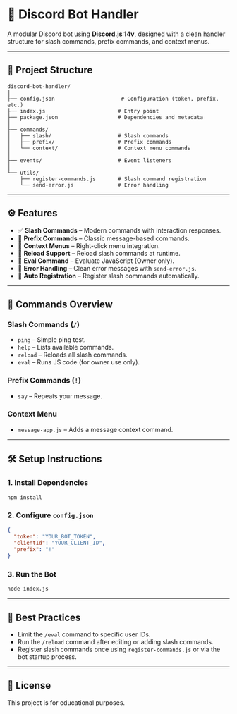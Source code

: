 # 🤖 Discord Bot Handler

A modular Discord bot using **Discord.js 14v**, designed with a clean handler structure for slash commands, prefix commands, and context menus.

---

## 📁 Project Structure

```
discord-bot-handler/
│
├── config.json                     # Configuration (token, prefix, etc.)
├── index.js                       # Entry point
├── package.json                   # Dependencies and metadata
│
├── commands/
│   ├── slash/                     # Slash commands
│   ├── prefix/                    # Prefix commands
│   └── context/                   # Context menu commands
│
├── events/                        # Event listeners
│
└── utils/
    ├── register-commands.js       # Slash command registration
    └── send-error.js              # Error handling
```

---

## ⚙️ Features

- ✅ **Slash Commands** – Modern commands with interaction responses.
- 💬 **Prefix Commands** – Classic message-based commands.
- 📑 **Context Menus** – Right-click menu integration.
- 🔁 **Reload Support** – Reload slash commands at runtime.
- 🧪 **Eval Command** – Evaluate JavaScript (Owner only).
- 🚫 **Error Handling** – Clean error messages with `send-error.js`.
- 🔗 **Auto Registration** – Register slash commands automatically.

---

## 🧩 Commands Overview

### Slash Commands (`/`)
- `ping` – Simple ping test.
- `help` – Lists available commands.
- `reload` – Reloads all slash commands.
- `eval` – Runs JS code (for owner use only).

### Prefix Commands (`!`)
- `say` – Repeats your message.

### Context Menu
- `message-app.js` – Adds a message context command.

---

## 🛠 Setup Instructions

### 1. Install Dependencies

```bash
npm install
```

### 2. Configure `config.json`

```json
{
  "token": "YOUR_BOT_TOKEN",
  "clientId": "YOUR_CLIENT_ID",
  "prefix": "!"
}
```

### 3. Run the Bot

```bash
node index.js
```

---

## 🧠 Best Practices

- Limit the `/eval` command to specific user IDs.
- Run the `/reload` command after editing or adding slash commands.
- Register slash commands once using `register-commands.js` or via the bot startup process.

---

## 📄 License

This project is for educational purposes.
